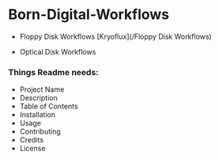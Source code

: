 # Born-Digital-Workflows
* Floppy Disk Workflows
[Kryoflux](/Floppy Disk Workflows)

* Optical Disk Workflows

### Things Readme needs:
* Project Name
* Description
* Table of Contents
* Installation
* Usage
* Contributing
* Credits
* License
